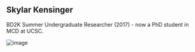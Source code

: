 ## Skylar Kensinger   
BD2K Summer Undergraduate Researcher (2017) - now a PhD student in MCD at UCSC.

![image](https://user-images.githubusercontent.com/10063921/132963200-75713f73-18c0-49d2-891b-018cf6b194ad.png)
